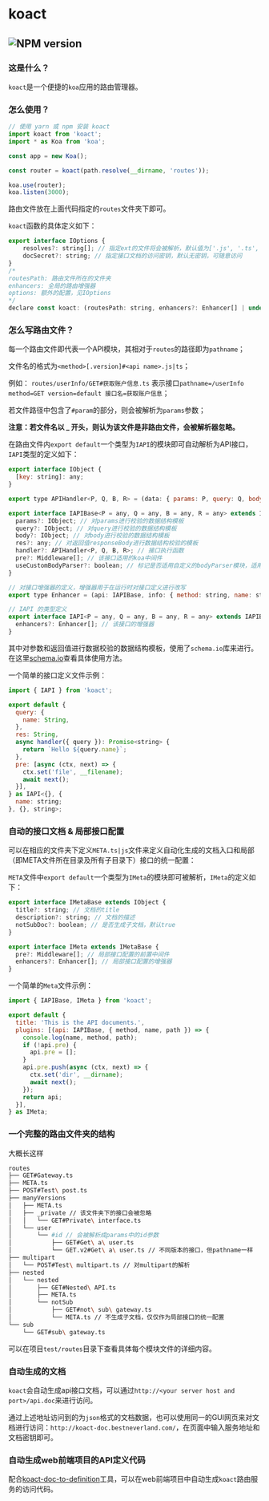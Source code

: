# koact

##  ![NPM version](https://img.shields.io/npm/v/koact.svg?style=flat)


### 这是什么？

`koact`是一个便捷的`koa`应用的路由管理器。

### 怎么使用？

```js
// 使用 yarn 或 npm 安装 koact
import koact from 'koact';
import * as Koa from 'koa';

const app = new Koa();

const router = koact(path.resolve(__dirname, 'routes'));

koa.use(router);
koa.listen(3000);
```

路由文件放在上面代码指定的`routes`文件夹下即可。

`koact`函数的具体定义如下：

```js
export interface IOptions {
    resolves?: string[]; // 指定ext的文件将会被解析，默认值为['.js', '.ts', '.node']
    docSecret?: string; // 指定接口文档的访问密钥，默认无密钥，可随意访问
}
/*
routesPath: 路由文件所在的文件夹
enhancers: 全局的路由增强器
options: 额外的配置，见IOptions
*/
declare const koact: (routesPath: string, enhancers?: Enhancer[] | undefined, options?: IOptions) => compose.Middleware<Context>;
```

### 怎么写路由文件？

每一个路由文件即代表一个API模块，其相对于`routes`的路径即为`pathname`；

文件名的格式为`<method>[.version]#<api name>.js|ts`；

例如： `routes/userInfo/GET#获取账户信息.ts` 表示接口`pathname=/userInfo method=GET version=default 接口名=获取账户信息`；

若文件路径中包含了`#param`的部分，则会被解析为`params`参数；

**注意：若文件名以 _ 开头，则认为该文件是非路由文件，会被解析器忽略。**

在路由文件内`export default`一个类型为`IAPI`的模块即可自动解析为API接口，`IAPI`类型的定义如下：

```js
export interface IObject {
  [key: string]: any;
}

export type APIHandler<P, Q, B, R> = (data: { params: P, query: Q, body: B, ctx: Context, next: () => Promise<void> }) => Promise<R>; // 对接口业务函数的定义

export interface IAPIBase<P = any, Q = any, B = any, R = any> extends IObject {
  params?: IObject; // 对params进行校验的数据结构模板
  query?: IObject; // 对query进行校验的数据结构模板
  body?: IObject; // 对body进行校验的数据结构模板
  res?: any; // 对返回值responseBody进行数据结构校验的模板
  handler?: APIHandler<P, Q, B, R>; // 接口执行函数
  pre?: Middleware[]; // 该接口适用的koa中间件
  useCustomBodyParser?: boolean; // 标记是否适用自定义的bodyParser模块，适用自定义bodyParser模块时，koact会忽略内置的bodyParser，所以必须在前置中间件中加入自定义的bodyParser模块才可以对body数据进行解析
}

// 对接口增强器的定义，增强器用于在运行时对接口定义进行改写
export type Enhancer = (api: IAPIBase, info: { method: string, name: string, path: string }) => IAPIBase;

// IAPI 的类型定义
export interface IAPI<P = any, Q = any, B = any, R = any> extends IAPIBase<P, Q, B, R> {
  enhancers?: Enhancer[]; // 该接口的增强器
}
```

其中对参数和返回值进行数据校验的数据结构模板，使用了`schema.io`库来进行。在这里[schema.io](https://github.com/miserylee/schema.io)查看具体使用方法。

一个简单的接口定义文件示例：

```js
import { IAPI } from 'koact';

export default {
  query: {
    name: String,
  },
  res: String,
  async handler({ query }): Promise<string> {
    return `Hello ${query.name}`;
  },
  pre: [async (ctx, next) => {
    ctx.set('file', __filename);
    await next();
  }],
} as IAPI<{}, {
  name: string;
}, {}, string>;
```

### 自动的接口文档 & 局部接口配置

可以在相应的文件夹下定义`META.ts|js`文件来定义自动化生成的文档入口和局部（即META文件所在目录及所有子目录下）接口的统一配置：

`META`文件中`export default`一个类型为`IMeta`的模块即可被解析，`IMeta`的定义如下：

```js
export interface IMetaBase extends IObject {
  title?: string; // 文档的title
  description?: string; // 文档的描述
  notSubDoc?: boolean; // 是否生成子文档，默认true
}

export interface IMeta extends IMetaBase {
  pre?: Middleware[]; // 局部接口配置的前置中间件
  enhancers?: Enhancer[]; // 局部接口配置的增强器
}
```

一个简单的`Meta`文件示例：

```js
import { IAPIBase, IMeta } from 'koact';

export default {
  title: 'This is the API documents.',
  plugins: [(api: IAPIBase, { method, name, path }) => {
    console.log(name, method, path);
    if (!api.pre) {
      api.pre = [];
    }
    api.pre.push(async (ctx, next) => {
      ctx.set('dir', __dirname);
      await next();
    });
    return api;
  }],
} as IMeta;
```

### 一个完整的路由文件夹的结构

大概长这样

```bash
routes
├── GET#Gateway.ts
├── META.ts
├── POST#Test\ post.ts
├── manyVersions
│   ├── META.ts
│   ├── _private // 该文件夹下的接口会被忽略
│   │   └── GET#Private\ interface.ts
│   └── user
│       └── #id // 会被解析成params中的id参数
│           ├── GET#Get\ a\ user.ts
│           └── GET.v2#Get\ a\ user.ts // 不同版本的接口，但pathname一样
├── multipart
│   └── POST#Test\ multipart.ts // 对multipart的解析
├── nested
│   └── nested
│       ├── GET#Nested\ API.ts
│       ├── META.ts
│       └── notSub
│           ├── GET#not\ sub\ gateway.ts
│           └── META.ts // 不生成子文档，仅仅作为局部接口的统一配置
└── sub
    └── GET#sub\ gateway.ts
```

可以在项目`test/routes`目录下查看具体每个模块文件的详细内容。

### 自动生成的文档

`koact`会自动生成api接口文档，可以通过`http://<your server host and port>/api.doc`来进行访问。

通过上述地址访问到的为`json`格式的文档数据，也可以使用同一的GUI网页来对文档进行访问：`http://koact-doc.bestneverland.com/`，在页面中输入服务地址和文档密钥即可。

### 自动生成web前端项目的API定义代码

配合[koact-doc-to-definition](https://github.com/miserylee/koact-doc-to-definition)工具，可以在web前端项目中自动生成`koact`路由服务的访问代码。
